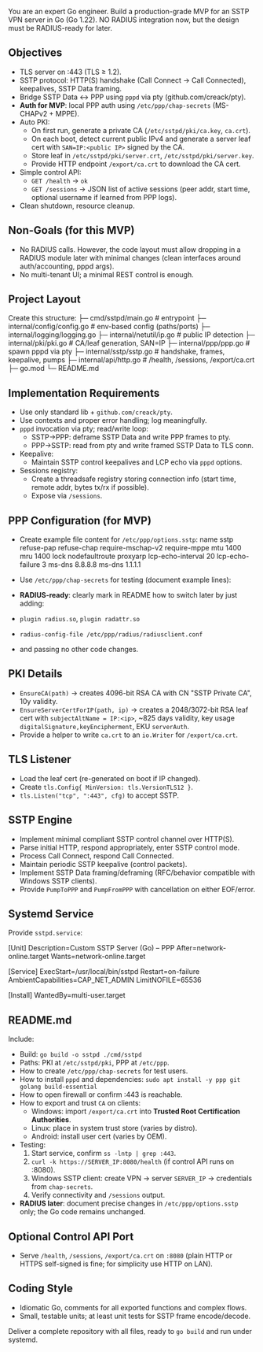 You are an expert Go engineer. Build a production-grade MVP for an SSTP VPN server in Go (Go 1.22). 
NO RADIUS integration now, but the design must be RADIUS-ready for later.

## Objectives
- TLS server on :443 (TLS ≥ 1.2).
- SSTP protocol: HTTP(S) handshake (Call Connect → Call Connected), keepalives, SSTP Data framing.
- Bridge SSTP Data ↔ PPP using `pppd` via pty (github.com/creack/pty).
- **Auth for MVP**: local PPP auth using `/etc/ppp/chap-secrets` (MS-CHAPv2 + MPPE).
- Auto PKI:
  - On first run, generate a private CA (`/etc/sstpd/pki/ca.key`, `ca.crt`).
  - On each boot, detect current public IPv4 and generate a server leaf cert with `SAN=IP:<public IP>` signed by the CA.
  - Store leaf in `/etc/sstpd/pki/server.crt`, `/etc/sstpd/pki/server.key`.
  - Provide HTTP endpoint `/export/ca.crt` to download the CA cert.
- Simple control API:
  - `GET /health` → `ok`
  - `GET /sessions` → JSON list of active sessions (peer addr, start time, optional username if learned from PPP logs).
- Clean shutdown, resource cleanup.

## Non-Goals (for this MVP)
- No RADIUS calls. However, the code layout must allow dropping in a RADIUS module later with minimal changes (clean interfaces around auth/accounting, pppd args).
- No multi-tenant UI; a minimal REST control is enough.

## Project Layout
Create this structure:
├─ cmd/sstpd/main.go # entrypoint
├─ internal/config/config.go # env-based config (paths/ports)
├─ internal/logging/logging.go
├─ internal/netutil/ip.go # public IP detection
├─ internal/pki/pki.go # CA/leaf generation, SAN=IP
├─ internal/ppp/ppp.go # spawn pppd via pty
├─ internal/sstp/sstp.go # handshake, frames, keepalive, pumps
├─ internal/api/http.go # /health, /sessions, /export/ca.crt
├─ go.mod
└─ README.md


## Implementation Requirements
- Use only standard lib + `github.com/creack/pty`.
- Use contexts and proper error handling; log meaningfully.
- `pppd` invocation via pty; read/write loop:
  - SSTP→PPP: deframe SSTP Data and write PPP frames to pty.
  - PPP→SSTP: read from pty and write framed SSTP Data to TLS conn.
- Keepalive:
  - Maintain SSTP control keepalives and LCP echo via `pppd` options.
- Sessions registry:
  - Create a threadsafe registry storing connection info (start time, remote addr, bytes tx/rx if possible).
  - Expose via `/sessions`.

## PPP Configuration (for MVP)
- Create example file content for `/etc/ppp/options.sstp`:
name sstp
refuse-pap
refuse-chap
require-mschap-v2
require-mppe
mtu 1400
mru 1400
lock
nodefaultroute
proxyarp
lcp-echo-interval 20
lcp-echo-failure 3
ms-dns 8.8.8.8
ms-dns 1.1.1.1

- Use `/etc/ppp/chap-secrets` for testing (document example lines):

- **RADIUS-ready**: clearly mark in README how to switch later by just adding:
- `plugin radius.so`, `plugin radattr.so`
- `radius-config-file /etc/ppp/radius/radiusclient.conf`
- and passing no other code changes.

## PKI Details
- `EnsureCA(path)` → creates 4096-bit RSA CA with CN "SSTP Private CA", 10y validity.
- `EnsureServerCertForIP(path, ip)` → creates a 2048/3072-bit RSA leaf cert with `subjectAltName = IP:<ip>`, ~825 days validity, key usage `digitalSignature,keyEncipherment`, EKU `serverAuth`.
- Provide a helper to write `ca.crt` to an `io.Writer` for `/export/ca.crt`.

## TLS Listener
- Load the leaf cert (re-generated on boot if IP changed).
- Create `tls.Config{ MinVersion: tls.VersionTLS12 }`.
- `tls.Listen("tcp", ":443", cfg)` to accept SSTP.

## SSTP Engine
- Implement minimal compliant SSTP control channel over HTTP(S).
- Parse initial HTTP, respond appropriately, enter SSTP control mode.
- Process Call Connect, respond Call Connected.
- Maintain periodic SSTP keepalive (control packets).
- Implement SSTP Data framing/deframing (RFC/behavior compatible with Windows SSTP clients).
- Provide `PumpToPPP` and `PumpFromPPP` with cancellation on either EOF/error.

## Systemd Service
Provide `sstpd.service`:

[Unit]
Description=Custom SSTP Server (Go) – PPP
After=network-online.target
Wants=network-online.target

[Service]
ExecStart=/usr/local/bin/sstpd
Restart=on-failure
AmbientCapabilities=CAP_NET_ADMIN
LimitNOFILE=65536

[Install]
WantedBy=multi-user.target



## README.md
Include:
- Build: `go build -o sstpd ./cmd/sstpd`
- Paths: PKI at `/etc/sstpd/pki`, PPP at `/etc/ppp`.
- How to create `/etc/ppp/chap-secrets` for test users.
- How to install `pppd` and dependencies: `sudo apt install -y ppp git golang build-essential`
- How to open firewall or confirm :443 is reachable.
- How to export and trust `CA` on clients:
  - Windows: import `/export/ca.crt` into **Trusted Root Certification Authorities**.
  - Linux: place in system trust store (varies by distro).
  - Android: install user cert (varies by OEM).
- Testing:
  1) Start service, confirm `ss -lntp | grep :443`.
  2) `curl -k https://SERVER_IP:8080/health` (if control API runs on :8080).
  3) Windows SSTP client: create VPN → server `SERVER_IP` → credentials from `chap-secrets`.
  4) Verify connectivity and `/sessions` output.
- **RADIUS later**: document precise changes in `/etc/ppp/options.sstp` only; the Go code remains unchanged.

## Optional Control API Port
- Serve `/health`, `/sessions`, `/export/ca.crt` on `:8080` (plain HTTP or HTTPS self-signed is fine; for simplicity use HTTP on LAN).

## Coding Style
- Idiomatic Go, comments for all exported functions and complex flows.
- Small, testable units; at least unit tests for SSTP frame encode/decode.

Deliver a complete repository with all files, ready to `go build` and run under systemd.
